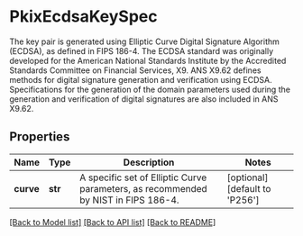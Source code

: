 # PkixEcdsaKeySpec

The key pair is generated using Elliptic Curve Digital Signature Algorithm (ECDSA), as defined in FIPS 186-4. The ECDSA standard was originally developed for the American National Standards Institute by the Accredited Standards Committee on Financial Services, X9. ANS X9.62 defines methods for digital signature generation and verification using ECDSA. Specifications for the generation of the domain parameters used during the generation and verification of digital signatures are also included in ANS X9.62. 
## Properties
Name | Type | Description | Notes
------------ | ------------- | ------------- | -------------
**curve** | **str** | A specific set of Elliptic Curve parameters, as recommended by NIST in FIPS 186-4.    | [optional] [default to 'P256']

[[Back to Model list]](../README.md#documentation-for-models) [[Back to API list]](../README.md#documentation-for-api-endpoints) [[Back to README]](../README.md)


